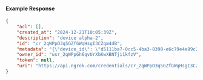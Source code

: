 <!-- Code generated for API Clients. DO NOT EDIT. -->

#### Example Response

```json
{
	"acl": [],
	"created_at": "2024-12-21T10:05:39Z",
	"description": "device alpha-2",
	"id": "cr_2qWPpO3q5GZfGWqHsgI3CZqm4dB",
	"metadata": "{\"device_id\": \"d5111ba7-0cc5-4ba3-8398-e6c79e4e89c2\"}",
	"owner_id": "usr_2qWPpGh6qvUrXbKwXBNTji1kfzV",
	"token": null,
	"uri": "https://api.ngrok.com/credentials/cr_2qWPpO3q5GZfGWqHsgI3CZqm4dB"
}
```
